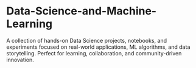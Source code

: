 # Data-Science-and-Machine-Learning
A collection of hands-on Data Science projects, notebooks, and experiments focused on real-world applications, ML algorithms, and data storytelling. Perfect for learning, collaboration, and community-driven innovation.
